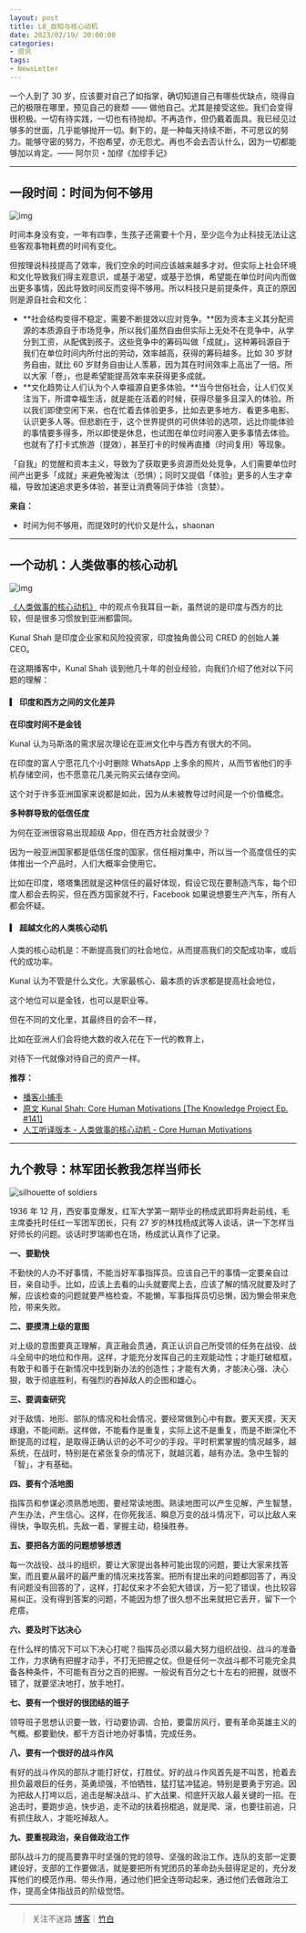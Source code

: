 ```yaml
---
layout: post
title: L8_自知与核心动机
date: 2023/02/19/ 20:00:00
categories:
- 资讯
tags:
- NewsLetter
---
```


一个人到了 30 岁，应该要对自己了如指掌，确切知道自己有哪些优缺点，晓得自己的极限在哪里，预见自己的衰颓 —— 做他自己。尤其是接受这些。我们会变得很积极。一切有待实践，一切也有待抛却。不再造作，但仍戴着面具。我已经见过够多的世面，几乎能够抛开一切。剩下的，是一种每天持续不断，不可思议的努力。能够守密的努力，不抱希望，亦无怨尤。再也不会去否认什么，因为一切都能够加以肯定。—— 阿尔贝・加缪《加缪手记》

---

## 一段时间：时间为何不够用

![img](https://pics.naaln.com/blog/2023-02-22-04658b.jpeg-basicBlog)

时间本身没有变，一年有四季，生孩子还需要十个月，至少迄今为止科技无法让这些客观事物耗费的时间有变化。

但按理说科技提高了效率，我们空余的时间应该越来越多才对。但实际上社会环境和文化导致我们得主观意识，或基于渴望，或基于恐惧，希望能在单位时间内而做出更多事情，因此导致时间反而变得不够用。所以科技只是前提条件，真正的原因则是源自社会和文化：

- **社会结构变得不稳定，需要不断提效以应对竞争。**因为资本主义其分配资源的本质源自于市场竞争，所以我们虽然自由但实际上无处不在竞争中，从学分到工资，从配偶到孩子。这些竞争中的筹码叫做「成就」。这种筹码源自于我们在单位时间内所付出的劳动，效率越高，获得的筹码越多。比如 30 岁财务自由，就比 60 岁财务自由让人羡慕，因为其在时间效率上高出了一倍。所以大家「卷」，也是希望能提高效率来获得更多成就。
- **文化趋势让人们认为个人幸福源自更多体验。**当今世俗社会，让人们仅关注当下，所谓幸福生活，就是能在活着的时候，获得尽量多且深入的体验。所以我们即使空闲下来，也在忙着去体验更多，比如去更多地方、看更多电影、认识更多人等。但悲剧在于，这个世界提供的可供体验的选项，远比你能体验的事情要多得多，所以即使是休息，也试图在单位时间塞入更多事情去体验。也就有了打卡式旅游（提效），甚至打卡的时候再直播（时间复用）等现象。

「自我」的觉醒和资本主义，导致为了获取更多资源而处处竞争，人们需要单位时间产出更多「成就」来避免被淘汰（恐惧）；同时又提倡「体验」更多的人生才幸福，导致加速追求更多体验，甚至让消费等同于体验（贪婪）。

**来自：**
- 时间为何不够用，而提效时的代价又是什么，shaonan

---

## 一个动机：人类做事的核心动机

![img](https://pics.naaln.com/blog/2023-02-22-1f2775.jpg-basicBlog)

[《人类做事的核心动机》](https://fs.blog/knowledge-project-podcast/kunal-shah/) 中的观点令我耳目一新，虽然说的是印度与西方的比较，但是很多习惯放到亚洲都雷同。

Kunal Shah 是印度企业家和风险投资家，印度独角兽公司 CRED 的创始人兼 CEO。

在这期播客中，Kunal Shah 谈到他几十年的创业经验，向我们介绍了他对以下问题的理解：

#### ▎ 印度和西方之间的文化差异

**在印度时间不是金钱**

Kunal 认为马斯洛的需求层次理论在亚洲文化中与西方有很大的不同。

在印度的富人宁愿花几个小时删除 WhatsApp 上多余的照片，从而节省他们的手机存储空间，也不愿意花几美元购买云储存空间。

这个对于许多亚洲国家来说都是如此，因为从未被教导过时间是一个价值概念。

**多种群导致的低信任度**

为何在亚洲很容易出现超级 App，但在西方社会就很少？

因为一般亚洲国家都是低信任度的国家，信任相对集中，所以当一个高度信任的实体推出一个产品时，人们大概率会使用它。

比如在印度，塔塔集团就是这种信任的最好体现，假设它现在要制造汽车，每个印度人都会去购买，但在西方国家就不行，Facebook 如果说想要生产汽车，所有人都会怀疑。

#### ▎ 超越文化的人类核心动机

人类的核心动机是：不断提高我们的社会地位，从而提高我们的交配成功率，或后代的成功率。

Kunal 认为不管是什么文化，大家最核心、最本质的诉求都是提高社会地位，

这个地位可以是金钱，也可以是职业等。

但在不同的文化里，其最终目的会不一样，

比如在亚洲人们会将绝大数的收入花在下一代的教育上，

对待下一代就像对待自己的资产一样。

**推荐：**
- [播客小捕手](https://xiaobot.net/p/xiaobushous1)
- [原文 Kunal Shah: Core Human Motivations [The Knowledge Project Ep. #141]](https://fs.blog/knowledge-project-podcast/kunal-shah/)
- [人工听译版本 - 人类做事的核心动机 - Core Human Motivations](https://mcousdyt7h.feishu.cn/docx/Pn2Idlet3oaQdlxIcIfcZAHAn0g)

---

## 九个教导：林军团长教我怎样当师长

![silhouette of soldiers](https://pics.naaln.com/blog/2023-02-22-4996a1.jpeg-basicBlog)

1936 年 12 月，西安事变爆发，红军大学第一期毕业的杨成武即将奔赴前线，毛主席委托时任红一军团军团长，只有 27 岁的林找杨成武等人谈话，讲一下怎样当好师长的问题。谈话时罗瑞卿也在场，杨成武认真作了记录。

**一、要勤快**

不勤快的人办不好事情，不能当好军事指挥员。应该自己干的事情一定要亲自过目，亲自动手。比如，应该上去看的山头就要爬上去，应该了解的情况就要及时了解，应该检查的问题就要严格检查。不能懒，军事指挥员切忌懒，因为懒会带来危险，带来失败。

**二、要摸清上级的意图**

对上级的意图要真正理解，真正融会贯通，真正认识自己所受领的任务在战役、战斗全局中的地位和作用。这样，才能充分发挥自己的主观能动性；才能打破框框，有敢于和善于在新情况中找到新办法的创造性；才能有大勇，才能决心强、决心狠，敢于彻底胜利，有强烈的吞掉敌人的企图和雄心。

**三、要调查研究**

对于敌情、地形、部队的情况和社会情况，要经常做到心中有数。要天天摸，天天琢磨，不能间断。这样做，不能看作是重复，实际上这不是重复，而是不断深化不断提高的过程，是取得正确认识的必不可少的手段。平时积累掌握的情况越多，越系统，在战时，特别是在紧张复杂的情况下，就越沉着，越有办法。急中生智的 「智」，才有基础。

**四、要有个活地图**

指挥员和参谋必须熟悉地图，要经常读地图。熟读地图可以产生见解，产生智慧，产生办法，产生信心。这样，在你死我活、瞬息万变的战斗情况下，可以比敌人来得快，争取先机，先敌一着，掌握主动，稳操胜券。

**五、要把各方面的问题想够想透**

每一次战役、战斗的组织，要让大家提出各种可能出现的问题，要让大家来找答案，而且要从最坏的最严重的情况来找答案。把所有提出来的问题都回答了，再没有问题没有回答的了，这样，打起仗来才不会犯大错误，万一犯了错误，也比较容易纠正。没有得到答案的问题，不能因为想了很久想不出来就把它丢开，留下一个疙瘩。

**六、要及时下达决心**

在什么样的情况下可以下决心打呢？指挥员必须以最大努力组织战役、战斗的准备工作，力求确有把握才动手，不打无把握之仗。但是任何一次战斗都不可能完全具备各种条件，不可能有百分之百的把握。一般说有百分之七十左右的把握，就很不错了，就要坚决地打，放手地打。

**七、要有一个很好的很团结的班子**

领导班子思想认识要一致，行动要协调、合拍，要雷厉风行，要有革命英雄主义的气概。都要勤快，都千方百计地办好事情，完成任务。

**八、要有一个很好的战斗作风**

有好的战斗作风的部队才能打好仗，打胜仗。好的战斗作风首先是不叫苦，抢着去担负最艰巨的任务，英勇顽强，不怕牺牲，猛打猛冲猛追。特别是要勇于穷追。因为把敌人打垮以后，追击是解决战斗、扩大战果、彻底歼灭敌人最关键的一招。在追击时，要跑步追，快步追，走不动的扶着拐棍追，就是爬、滚，也要往前追，只有抓住敌人，才能吃掉敌人。

**九、要重视政治，亲自做政治工作**

部队战斗力的提高要靠平时坚强的党的领导、坚强的政治工作。连队的支部一定要建设好，支部的工作要做活，就是要把所有党团员的革命劲头鼓得足足的，充分发挥他们的模范作用、带头作用，通过他们把全连带动起来，通过他们去做政治工作，提高全体指战员的阶级觉悟。

---

> 关注不迷路 [博客](https://blog.naaln.com/)｜[竹白](https://space.zhubai.love/)
